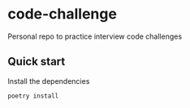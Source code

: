 # code-challenge

Personal repo to practice interview code challenges

## Quick start

Install the dependencies

    poetry install
